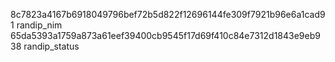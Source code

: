8c7823a4167b6918049796bef72b5d822f12696144fe309f7921b96e6a1cad91  randip_nim
65da5393a1759a873a61eef39400cb9545f17d69f410c84e7312d1843e9eb938  randip_status
